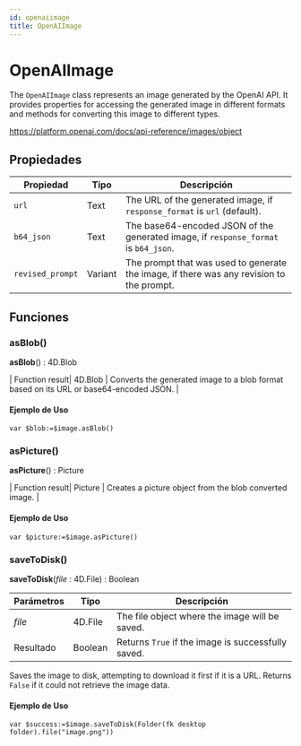 ```yaml
---
id: openaiimage
title: OpenAIImage
---
```


# OpenAIImage

The `OpenAIImage` class represents an image generated by the OpenAI API. It provides properties for accessing the generated image in different formats and methods for converting this image to different types.

https://platform.openai.com/docs/api-reference/images/object

## Propiedades

| Propiedad        | Tipo    | Descripción                                                                                                 |
| ---------------- | ------- | ----------------------------------------------------------------------------------------------------------- |
| `url`            | Text    | The URL of the generated image, if `response_format` is `url` (default). |
| `b64_json`       | Text    | The base64-encoded JSON of the generated image, if `response_format` is `b64_json`.         |
| `revised_prompt` | Variant | The prompt that was used to generate the image, if there was any revision to the prompt.    |

## Funciones

### asBlob()

**asBlob**() : 4D.Blob

\| Function result| 4D.Blob | Converts the generated image to a blob format based on its URL or base64-encoded JSON. |

#### Ejemplo de Uso

```4d
var $blob:=$image.asBlob()
```

### asPicture()

**asPicture**() : Picture

\| Function result| Picture | Creates a picture object from the blob converted image. |

#### Ejemplo de Uso

```4d
var $picture:=$image.asPicture()
```

### saveToDisk()

**saveToDisk**(*file* : 4D.File) : Boolean

| Parámetros | Tipo                    | Descripción                                                        |
| ---------- | ----------------------- | ------------------------------------------------------------------ |
| *file*     | 4D.File | The file object where the image will be saved.     |
| Resultado  | Boolean                 | Returns `True` if the image is successfully saved. |

Saves the image to disk, attempting to download it first if it is a URL. Returns `False` if it could not retrieve the image data.

#### Ejemplo de Uso

```4d
var $success:=$image.saveToDisk(Folder(fk desktop folder).file("image.png"))
```
